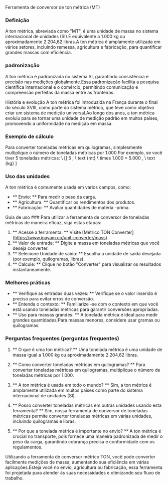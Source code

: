 Ferramenta de conversor de ton métrica (MT)

### Definição
A ton métrica, abreviada como "MT", é uma unidade de massa no sistema internacional de unidades (SI).É equivalente a 1.000 kg ou aproximadamente 2.204,62 libras.A ton métrica é amplamente utilizada em vários setores, incluindo remessa, agricultura e fabricação, para quantificar grandes massas com eficiência.

### padronização
A ton métrica é padronizada no sistema SI, garantindo consistência e precisão nas medições globalmente.Essa padronização facilita a pesquisa científica internacional e o comércio, permitindo comunicação e compreensão perfeitas da massa entre as fronteiras.

História e evolução
A ton métrica foi introduzida na França durante o final do século XVIII, como parte do sistema métrico, que teve como objetivo criar um sistema de medição universal.Ao longo dos anos, a ton métrica evoluiu para se tornar uma unidade de medição padrão em muitos países, promovendo a uniformidade na medição em massa.

### Exemplo de cálculo
Para converter toneladas métricas em quilogramas, simplesmente multiplique o número de toneladas métricas por 1.000.Por exemplo, se você tiver 5 toneladas métricas:
\ [[
5 \, \ text {mt} \ times 1.000 = 5.000 \, \ text {kg}
\]

### Uso das unidades
A ton métrica é comumente usada em vários campos, como:
- ** Envio: ** Para medir o peso da carga.
- ** Agricultura: ** Quantificar os rendimentos dos produtos.
- ** Fabricação: ** Avaliar quantidades de matéria -prima.

Guia de uso ###
Para utilizar a ferramenta de conversor de toneladas métricas de maneira eficaz, siga estas etapas:
1. ** Acesse a ferramenta: ** Visite [Métrico TON Converter] (https://www.inayam.co/unit-converter/mass).
2. ** Valor de entrada: ** Digite a massa em toneladas métricas que você deseja converter.
3. ** Selecione Unidade de saída: ** Escolha a unidade de saída desejada (por exemplo, quilogramas, libras).
4. ** Calcule: ** Clique no botão "Converter" para visualizar os resultados instantaneamente.

### Melhores práticas
- ** Verifique as entradas duas vezes: ** Verifique se o valor inserido é preciso para evitar erros de conversão.
- ** Entenda o contexto: ** Familiarize -se com o contexto em que você está usando toneladas métricas para garantir conversões apropriadas.
- ** Uso para massas grandes: ** A tonelada métrica é ideal para medir grandes quantidades;Para massas menores, considere usar gramas ou quilogramas.

### Perguntas frequentes (perguntas frequentes)

1. ** O que é uma ton métrica? **
Uma tonelada métrica é uma unidade de massa igual a 1.000 kg ou aproximadamente 2.204,62 libras.

2. ** Como converter toneladas métricas em quilogramas? **
Para converter toneladas métricas em quilogramas, multiplique o número de toneladas métricas por 1.000.

3. ** A ton métrica é usada em todo o mundo? **
Sim, a ton métrica é amplamente utilizada em muitos países como parte do sistema internacional de unidades (SI).

4. ** Posso converter toneladas métricas em outras unidades usando esta ferramenta? **
Sim, nossa ferramenta de conversor de toneladas métricas permite converter toneladas métricas em várias unidades, incluindo quilogramas e libras.

5. ** Por que a tonelada métrica é importante no envio? **
A ton métrica é crucial no transporte, pois fornece uma maneira padronizada de medir o peso da carga, garantindo cobrança precisa e conformidade com os regulamentos.

Utilizando a ferramenta de conversor métrico TON, você pode converter facilmente medições de massa, aumentando sua eficiência em várias aplicações.Esteja você no envio, agricultura ou fabricação, essa ferramenta foi projetada para atender às suas necessidades e otimizando seu fluxo de trabalho.
